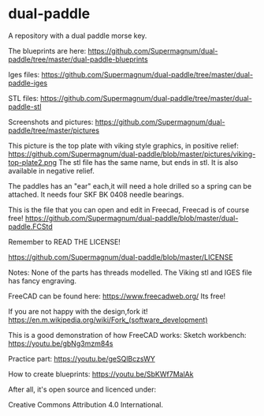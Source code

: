 # dual-paddle
A repository with a dual paddle morse key.

The blueprints are here:
https://github.com/Supermagnum/dual-paddle/tree/master/dual-paddle-blueprints

Iges files:
https://github.com/Supermagnum/dual-paddle/tree/master/dual-paddle-iges


STL files: 
https://github.com/Supermagnum/dual-paddle/tree/master/dual-paddle-stl

Screenshots and pictures:
https://github.com/Supermagnum/dual-paddle/tree/master/pictures

This picture is the top plate with viking style graphics, in positive relief:
https://github.com/Supermagnum/dual-paddle/blob/master/pictures/viking-top-plate2.png
The stl file has the same name, but ends in stl.
It is also available in negative relief. 


The paddles has an "ear" each,it will need a hole drilled so a spring can be attached.
It needs four SKF BK 0408 needle bearings.

This is the file that you can open and edit in Freecad, Freecad is of course free!
https://github.com/Supermagnum/dual-paddle/blob/master/dual-paddle.FCStd

Remember to READ THE LICENSE! 

https://github.com/Supermagnum/dual-paddle/blob/master/LICENSE

Notes:
None of the parts has threads modelled.
The Viking stl and IGES file has fancy engraving.

FreeCAD can be found here: https://www.freecadweb.org/ Its free!

If you are not happy with the design,fork it! https://en.m.wikipedia.org/wiki/Fork_(software_development)


This is a good demonstration of how FreeCAD works: 
Sketch workbench: https://youtu.be/gbNg3mzm84s

Practice part: https://youtu.be/geSQlBczsWY

How to create blueprints:
https://youtu.be/SbKWf7MalAk

After all, it's open source and licenced under:

Creative Commons Attribution 4.0 International.
